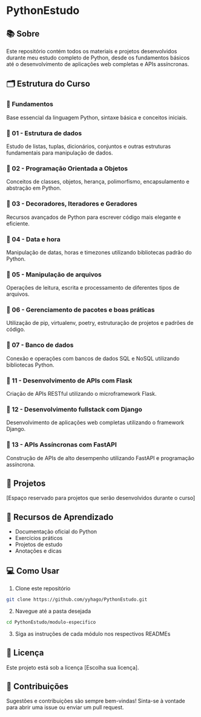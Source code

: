 # PythonEstudo

## 📚 Sobre
Este repositório contém todos os materiais e projetos desenvolvidos durante meu estudo completo de Python, desde os fundamentos básicos até o desenvolvimento de aplicações web completas e APIs assíncronas.

## 🗂️ Estrutura do Curso

### 📍 Fundamentos
Base essencial da linguagem Python, sintaxe básica e conceitos iniciais.

### 📍 01 - Estrutura de dados
Estudo de listas, tuplas, dicionários, conjuntos e outras estruturas fundamentais para manipulação de dados.

### 📍 02 - Programação Orientada a Objetos
Conceitos de classes, objetos, herança, polimorfismo, encapsulamento e abstração em Python.

### 📍 03 - Decoradores, Iteradores e Geradores
Recursos avançados de Python para escrever código mais elegante e eficiente.

### 📍 04 - Data e hora
Manipulação de datas, horas e timezones utilizando bibliotecas padrão do Python.

### 📍 05 - Manipulação de arquivos
Operações de leitura, escrita e processamento de diferentes tipos de arquivos.

### 📍 06 - Gerenciamento de pacotes e boas práticas
Utilização de pip, virtualenv, poetry, estruturação de projetos e padrões de código.

### 📍 07 - Banco de dados
Conexão e operações com bancos de dados SQL e NoSQL utilizando bibliotecas Python.

### 📍 11 - Desenvolvimento de APIs com Flask
Criação de APIs RESTful utilizando o microframework Flask.

### 📍 12 - Desenvolvimento fullstack com Django
Desenvolvimento de aplicações web completas utilizando o framework Django.

### 📍 13 - APIs Assíncronas com FastAPI
Construção de APIs de alto desempenho utilizando FastAPI e programação assíncrona.

## 🚀 Projetos

[Espaço reservado para projetos que serão desenvolvidos durante o curso]

## 📖 Recursos de Aprendizado

- Documentação oficial do Python
- Exercícios práticos
- Projetos de estudo
- Anotações e dicas

## 💻 Como Usar

1. Clone este repositório
```bash
git clone https://github.com/yyhago/PythonEstudo.git
```

2. Navegue até a pasta desejada
```bash
cd PythonEstudo/modulo-especifico
```

3. Siga as instruções de cada módulo nos respectivos READMEs

## 📝 Licença

Este projeto está sob a licença [Escolha sua licença].

## 🤝 Contribuições

Sugestões e contribuições são sempre bem-vindas! Sinta-se à vontade para abrir uma issue ou enviar um pull request.
